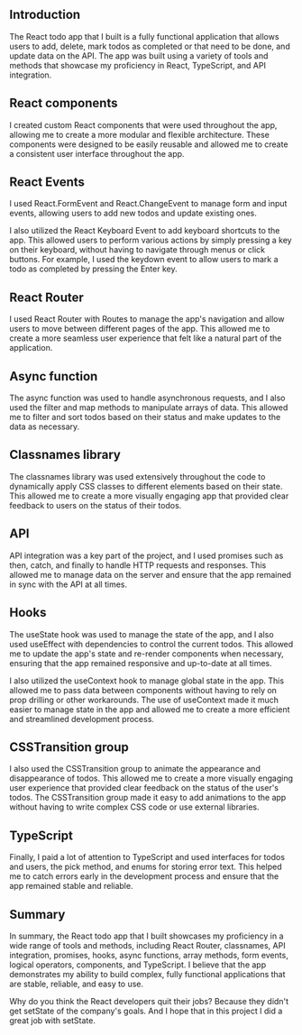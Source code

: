 ## Introduction
The React todo app that I built is a fully functional application that allows users to add, delete, mark todos as completed or that need to be done, and update data on the API. The app was built using a variety of tools and methods that showcase my proficiency in React, TypeScript, and API integration.

## React components
I created custom React components that were used throughout the app, allowing me to create a more modular and flexible architecture. These components were designed to be easily reusable and allowed me to create a consistent user interface throughout the app.

## React Events
I used React.FormEvent and React.ChangeEvent to manage form and input events, allowing users to add new todos and update existing ones.

I also utilized the React Keyboard Event to add keyboard shortcuts to the app. This allowed users to perform various actions by simply pressing a key on their keyboard, without having to navigate through menus or click buttons. For example, I used the keydown event to allow users to mark a todo as completed by pressing the Enter key.

## React Router
I used React Router with Routes to manage the app's navigation and allow users to move between different pages of the app. This allowed me to create a more seamless user experience that felt like a natural part of the application.

## Async function
The async function was used to handle asynchronous requests, and I also used the filter and map methods to manipulate arrays of data. This allowed me to filter and sort todos based on their status and make updates to the data as necessary.

## Classnames library
The classnames library was used extensively throughout the code to dynamically apply CSS classes to different elements based on their state. This allowed me to create a more visually engaging app that provided clear feedback to users on the status of their todos.

## API
API integration was a key part of the project, and I used promises such as then, catch, and finally to handle HTTP requests and responses. This allowed me to manage data on the server and ensure that the app remained in sync with the API at all times.

## Hooks
The useState hook was used to manage the state of the app, and I also used useEffect with dependencies to control the current todos. This allowed me to update the app's state and re-render components when necessary, ensuring that the app remained responsive and up-to-date at all times. 

I also utilized the useContext hook to manage global state in the app. This allowed me to pass data between components without having to rely on prop drilling or other workarounds. The use of useContext made it much easier to manage state in the app and allowed me to create a more efficient and streamlined development process.

## CSSTransition group
I also used the CSSTransition group to animate the appearance and disappearance of todos. This allowed me to create a more visually engaging user experience that provided clear feedback on the status of the user's todos. The CSSTransition group made it easy to add animations to the app without having to write complex CSS code or use external libraries.

## TypeScript
Finally, I paid a lot of attention to TypeScript and used interfaces for todos and users, the pick method, and enums for storing error text. This helped me to catch errors early in the development process and ensure that the app remained stable and reliable.

## Summary
In summary, the React todo app that I built showcases my proficiency in a wide range of tools and methods, including React Router, classnames, API integration, promises, hooks, async functions, array methods, form events, logical operators, components, and TypeScript. I believe that the app demonstrates my ability to build complex, fully functional applications that are stable, reliable, and easy to use.

Why do you think the React developers quit their jobs? Because they didn't get setState of the company's goals. And I hope that in this project I did a great job with setState.
